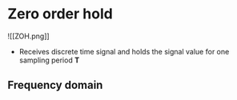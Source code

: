# Zero order hold
![[ZOH.png]]
- Receives discrete time signal and holds the signal value for one sampling period **T**

## Frequency domain
